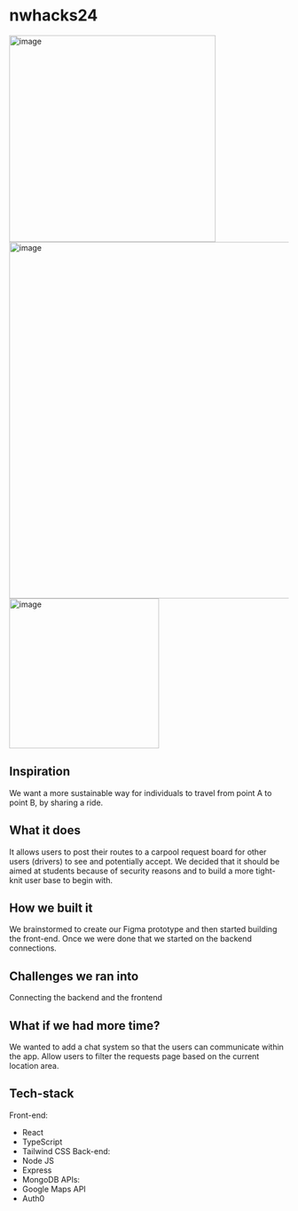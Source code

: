 # nwhacks24

<img width="372" alt="image" src="https://github.com/lu-ben/nwhacks24/assets/84468266/b6d392a2-d5ae-423c-a66d-2b17ff077c77">
<img width="642" alt="image" src="https://github.com/lu-ben/nwhacks24/assets/84468266/363a69ee-8018-4c84-9779-316928af4520">
<img width="270" alt="image" src="https://github.com/lu-ben/nwhacks24/assets/84468266/97f5bf82-e37f-42e2-a11c-00e0ef4e0658">


## Inspiration
We want a more sustainable way for individuals to travel from point A to point B, by sharing a ride.

## What it does
It allows users to post their routes to a carpool request board for other users (drivers) to see and potentially accept. We decided that it should be aimed at students because of security reasons and to build a more tight-knit user base to begin with.

## How we built it
We brainstormed to create our Figma prototype and then started building the front-end. Once we were done that we started on the backend connections.

## Challenges we ran into
Connecting the backend and the frontend

## What if we had more time?
We wanted to add a chat system so that the users can communicate within the app.
Allow users to filter the requests page based on the current location area.

## Tech-stack
Front-end:
- React
- TypeScript
- Tailwind CSS
Back-end:
- Node JS
- Express
- MongoDB
APIs:
- Google Maps API
- Auth0
